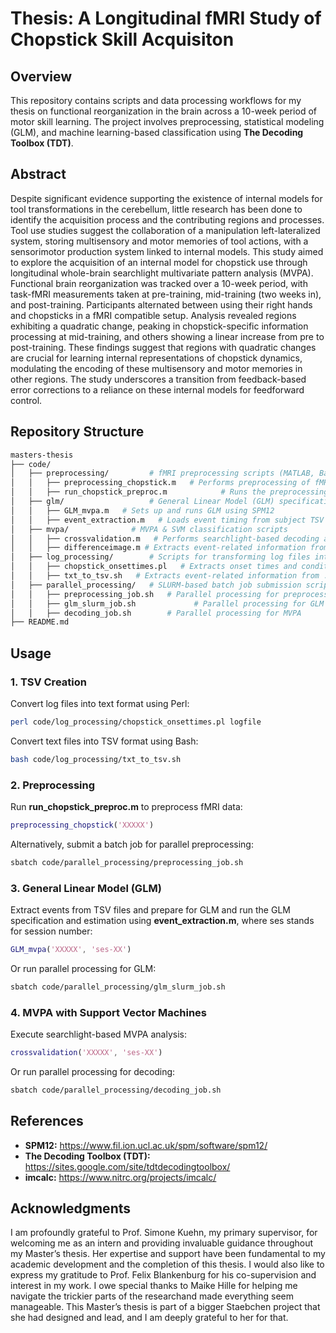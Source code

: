 
# Thesis: A Longitudinal fMRI Study of Chopstick Skill Acquisiton 

##  Overview
This repository contains scripts and data processing workflows for my thesis on functional reorganization in the brain across a 10-week period of motor skill learning. The project involves preprocessing, statistical modeling (GLM), and machine learning-based classification using **The Decoding Toolbox (TDT)**.

##  Abstract
Despite significant evidence supporting the existence of internal models for tool transformations in the cerebellum, little research has been done to identify the acquisition process and the contributing regions and processes. Tool use studies suggest the collaboration of a manipulation left-lateralized system, storing multisensory and motor memories of tool actions, with a sensorimotor production system linked to internal models. This study aimed to explore the acquisition of an internal model for chopstick use through longitudinal whole-brain searchlight multivariate pattern analysis (MVPA). Functional brain reorganization was tracked over a 10-week period, with task-fMRI measurements taken at pre-training, mid-training (two weeks in), and post-training. Participants alternated between using their right hands and chopsticks in a fMRI compatible setup. Analysis revealed regions exhibiting a quadratic change, peaking in chopstick-specific information processing at mid-training, and others showing a linear increase from pre to post-training. These findings suggest that regions with quadratic changes are crucial for learning internal representations of chopstick dynamics, modulating the encoding of these multisensory and motor memories in other regions. The study underscores a transition from feedback-based error corrections to a reliance on these internal models for feedforward control.

## Repository Structure
```bash
masters-thesis
├── code/
│   ├── preprocessing/         # fMRI preprocessing scripts (MATLAB, Bash)
│   │   ├── preprocessing_chopstick.m   # Performs preprocessing of fMRI data using SPM12
│   │   ├── run_chopstick_preproc.m            # Runs the preprocessing function for each subject
│   ├── glm/                   # General Linear Model (GLM) specification & estimation
│   │   ├── GLM_mvpa.m   # Sets up and runs GLM using SPM12
│   │   ├── event_extraction.m   # Loads event timing from subject TSV files, extracts motion regressors, computes framewise displacement 
│   ├── mvpa/              # MVPA & SVM classification scripts
│   │   ├── crossvalidation.m   # Performs searchlight-based decoding analysis using TDT 
│   │   ├── differenceimage.m # Extracts event-related information from .txt files and converts it into a BIDS-compatible .tsv format
│   ├── log_processing/        # Scripts for transforming log files into usable formats
│   │   ├── chopstick_onsettimes.pl   # Extracts onset times and conditions from log files generated during the motor task 
│   │   ├── txt_to_tsv.sh   # Extracts event-related information from .txt files and converts it into a BIDS-compatible .tsv format 
│   ├── parallel_processing/   # SLURM-based batch job submission scripts
│   │   ├── preprocessing_job.sh   # Parallel processing for preprocessing
│   │   ├── glm_slurm_job.sh             # Parallel processing for GLM
│   │   ├── decoding_job.sh        # Parallel processing for MVPA
├── README.md                 
```

## Usage
### **1. TSV Creation**
Convert log files into text format using Perl:
```bash
perl code/log_processing/chopstick_onsettimes.pl logfile
```
Convert text files into TSV format using Bash:
```bash
bash code/log_processing/txt_to_tsv.sh
```

### **2. Preprocessing**
Run **run_chopstick_preproc.m** to preprocess fMRI data:
```matlab
preprocessing_chopstick('XXXXX')
```
Alternatively, submit a batch job for parallel preprocessing:
```bash
sbatch code/parallel_processing/preprocessing_job.sh
```

### **3. General Linear Model (GLM)**
Extract events from TSV files and prepare for GLM and run the GLM specification and estimation using **event_extraction.m**, where ses stands for session number:
```matlab
GLM_mvpa('XXXXX', 'ses-XX')
```
Or run parallel processing for GLM:
```bash
sbatch code/parallel_processing/glm_slurm_job.sh
```


### **4. MVPA with Support Vector Machines**
Execute searchlight-based MVPA analysis:
```matlab
crossvalidation('XXXXX', 'ses-XX')
```
Or run parallel processing for decoding:
```bash
sbatch code/parallel_processing/decoding_job.sh
```

##  References
- **SPM12:** https://www.fil.ion.ucl.ac.uk/spm/software/spm12/
- **The Decoding Toolbox (TDT):** https://sites.google.com/site/tdtdecodingtoolbox/
- **imcalc:** https://www.nitrc.org/projects/imcalc/

##  Acknowledgments
I am profoundly grateful to Prof. Simone Kuehn, my primary supervisor, for welcoming me as an intern and providing invaluable guidance throughout my Master’s thesis. Her expertise and support have been fundamental to my academic development and the completion of this thesis. I would also like to express my gratitude to Prof. Felix Blankenburg for his co-supervision and interest in my work.
I owe special thanks to Maike Hille for helping me navigate the trickier parts of the researchand made everything seem manageable. This Master’s thesis is part of a bigger Staebchen project that she had designed and lead, and I am deeply grateful to her for that. 


